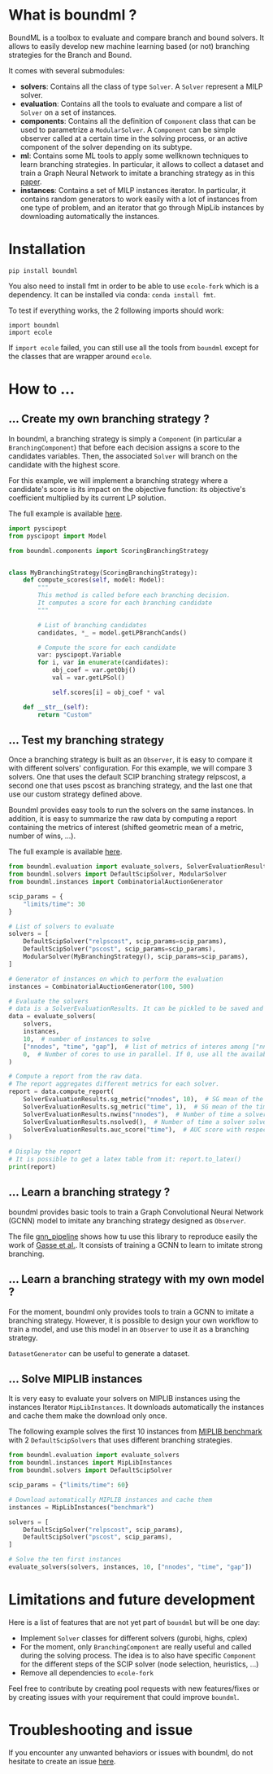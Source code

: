 # What is boundml ?

BoundML is a toolbox to evaluate and compare branch and bound solvers.
It allows to easily develop new machine learning based (or not) branching strategies for the Branch and Bound.

It comes with several submodules:

- **solvers**: Contains all the class of type `Solver`. A `Solver` represent a MILP solver.
- **evaluation**: Contains all the tools to evaluate and compare a list of `Solver` on a set of instances.
- **components**: Contains all the definition of `Component` class that can be used to parametrize a `ModularSolver`. A
  `Component` can be simple observer called at a certain time in the solving process, or an active component of the
  solver depending on its subtype.
- **ml**: Contains some ML tools to apply some wellknown techniques to learn branching strategies. In particular, it
  allows to collect a dataset and train a Graph Neural Network to imitate a branching strategy as in
  this [paper](http://arxiv.org/abs/1906.01629).
- **instances**: Contains a set of MILP instances iterator. In particular, it contains random generators to work easily
  with a lot of instances from one type of problem, and an iterator that go through MipLib instances by downloading
  automatically the instances.

# Installation

`pip install boundml`

You also need to install fmt in order to be able to use `ecole-fork` which is a dependency.
It can be installed via conda: `conda install fmt`.

To test if everything works, the 2 following imports should work:

```
import boundml
import ecole
```

If `import ecole` failed, you can still use all the tools from `boundml` except for the classes that are wrapper around
`ecole`.

# How to ...

## ... Create my own branching strategy ?

In boundml, a branching strategy is simply a `Component` (in particular a `BranchingComponent`) that before each
decision assigns a score to the candidates
variables. Then, the associated `Solver` will branch on the candidate with the highest score.

For this example, we will implement a branching strategy where a candidate's score is its impact on the objective
function: its objective's coefficient multiplied by its current LP solution.

The full example is available [here](example/branching_strategy.py).

```python
import pyscipopt
from pyscipopt import Model

from boundml.components import ScoringBranchingStrategy


class MyBranchingStrategy(ScoringBranchingStrategy):
    def compute_scores(self, model: Model):
        """
        This method is called before each branching decision.
        It computes a score for each branching candidate
        """

        # List of branching candidates
        candidates, *_ = model.getLPBranchCands()

        # Compute the score for each candidate
        var: pyscipopt.Variable
        for i, var in enumerate(candidates):
            obj_coef = var.getObj()
            val = var.getLPSol()

            self.scores[i] = obj_coef * val

    def __str__(self):
        return "Custom"
```

## ... Test my branching strategy

Once a branching strategy is built as an `Observer`, it is easy to compare it with different solvers' configuration.
For this example, we will compare 3 solvers. One that uses the default SCIP branching strategy relpscost, a second one
that uses pscost as branching strategy, and the last one that use our custom strategy defined above.

Boundml provides easy tools to run the solvers on the same instances. In addition, it is easy to summarize the raw data
by computing a report containing the metrics of interest (shifted geometric mean of a metric, number of wins, ...).

The full example is available [here](example/branching_strategy.py).

```python
from boundml.evaluation import evaluate_solvers, SolverEvaluationResults
from boundml.solvers import DefaultScipSolver, ModularSolver
from boundml.instances import CombinatorialAuctionGenerator

scip_params = {
    "limits/time": 30
}

# List of solvers to evaluate
solvers = [
    DefaultScipSolver("relpscost", scip_params=scip_params),
    DefaultScipSolver("pscost", scip_params=scip_params),
    ModularSolver(MyBranchingStrategy(), scip_params=scip_params),
]

# Generator of instances on which to perform the evaluation
instances = CombinatorialAuctionGenerator(100, 500)

# Evaluate the solvers
# data is a SolverEvaluationResults. It can be pickled to be saved and analyzed latter
data = evaluate_solvers(
    solvers,
    instances,
    10,  # number of instances to solve
    ["nnodes", "time", "gap"],  # list of metrics of interes among ["nnodes", "time", "gap"]
    0,  # Number of cores to use in parallel. If 0, use all the available cores
)

# Compute a report from the raw data.
# The report aggregates different metrics for each solver.
report = data.compute_report(
    SolverEvaluationResults.sg_metric("nnodes", 10),  # SG mean of the number of nodes
    SolverEvaluationResults.sg_metric("time", 1),  # SG mean of the time spent
    SolverEvaluationResults.nwins("nnodes"),  # Number of time a solver has been the fastest
    SolverEvaluationResults.nsolved(),  # Number of time a solver solved an instance to optimality
    SolverEvaluationResults.auc_score("time"),  # AUC score with respect to time
)

# Display the report
# It is possible to get a latex table from it: report.to_latex()
print(report)
```

## ... Learn a branching strategy ?

boundml provides basic tools to train a Graph Convolutional Neural Network (GCNN) model to imitate any branching
strategy designed as `Observer`.

The file [gnn_pipeline](example/gnn_pipeline.py) shows how tu use this library to reproduce easily the work of
[Gasse et al.](http://arxiv.org/abs/1906.01629). It consists of training a GCNN to learn to imitate strong branching.

## ... Learn a branching strategy with my own model ?

For the moment, boundml only provides tools to train a GCNN to imitate a branching strategy. However, it is possible to
design your own workflow to train a model, and use this model in an `Observer` to use it as a branching strategy.

`DatasetGenerator` can be useful to generate a dataset.

## ... Solve MIPLIB instances

It is very easy to evaluate your solvers on MIPLIB instances using the instances Iterator `MipLibInstances`. It
downloads automatically the instances and cache them make the download only once.

The following example solves the first 10 instances from [MIPLIB benchmark](https://miplib.zib.de/tag_benchmark.html)
with 2 `DefaultScipSolvers` that uses different branching strategies.

```python
from boundml.evaluation import evaluate_solvers
from boundml.instances import MipLibInstances
from boundml.solvers import DefaultScipSolver

scip_params = {"limits/time": 60}

# Download automatically MIPLIB instances and cache them
instances = MipLibInstances("benchmark")

solvers = [
    DefaultScipSolver("relpscost", scip_params),
    DefaultScipSolver("pscost", scip_params),
]

# Solve the ten first instances
evaluate_solvers(solvers, instances, 10, ["nnodes", "time", "gap"])
```

# Limitations and future development

Here is a list of features that are not yet part of `boundml` but will be one day:

- Implement `Solver` classes for different solvers (gurobi, highs, cplex)
- For the moment, only  `BranchingComponent` are really useful and called during the solving process. The idea is to
  also have specific `Component` for the different steps of the SCIP solver (node selection, heuristics, ...)
- Remove all dependencies to `ecole-fork`

Feel free to contribute by creating pool requests with new features/fixes or by creating issues with your requirement
that could improve `boundml`.

# Troubleshooting and issue

If you encounter any unwanted behaviors or issues with boundml, do not hesitate to create an
issue [here](https://github.com/sirenard/BoundML/issues/new). 


